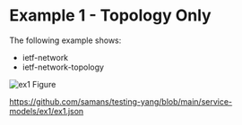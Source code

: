 # Example 1 - Topology Only
The following example shows:

- ietf-network
- ietf-network-topology

![ex1 Figure](https://github.com/samans/testing-yang/blob/main/service-models/ex1/ex1-diagram1.svg)

https://github.com/samans/testing-yang/blob/main/service-models/ex1/ex1.json


